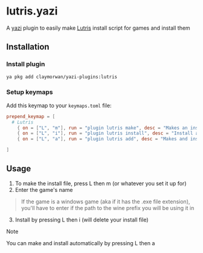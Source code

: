 # lutris.yazi

A [yazi](https://github.com/sxyazi/yazi) plugin to easily make [Lutris](https://lutris.net/) install script for games and install them

## Installation
### Install plugin
```bash
ya pkg add claymorwan/yazi-plugins:lutris
```
### Setup keymaps
Add this keymap to your `keymaps.toml` file:
```toml
prepend_keymap = [
  # Lutris
 	{ on = ["L", "m"], run = "plugin lutris make", desc = "Makes an install script"},
	{ on = ["L", "i"], run = "plugin lutris install", desc = "Install a Lutris install script" },
	{ on = ["L", "a"], run = "plugin lutris add", desc = "Makes and installs script" },

]
```
## Usage
1. To make the install file, press L then m (or whatever you set it up for)
2. Enter the game's name
> If the game is a windows game (aka if it has the .exe file extension), you'll have to enter if the path to the wine prefix you will be using it in
3. Install by pressing L then i (will delete your install file)

>[!NOTE]
> You can make and install automatically by pressing L then a
